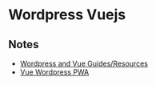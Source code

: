 # Wordpress Vuejs
## Notes
* [Wordpress and Vue Guides/Resources](http://www.peterrknight.com/2017/06/27/wordpress-and-vue-guides-resources/)
* [Vue Wordpress PWA](https://github.com/bstavroulakis/vue-wordpress-pwa)

